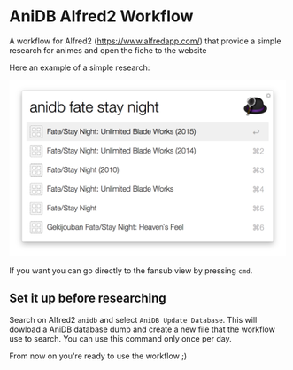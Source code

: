 # AniDB Alfred2 Workflow

A workflow for Alfred2 (https://www.alfredapp.com/) that provide a simple research for animes and open the fiche to the website

Here an example of a simple research:

<img width="500" src="https://raw.githubusercontent.com/Cronos87/anidb-alfred2-workflow/master/image-1.png"/>

If you want you can go directly to the fansub view by pressing `cmd`.

## Set it up before researching

Search on Alfred2 `anidb` and select `AniDB Update Database`. This will dowload a AniDB database dump and create a new file that the workflow use to search. You can use this command only once per day.

From now on you're ready to use the workflow ;)
